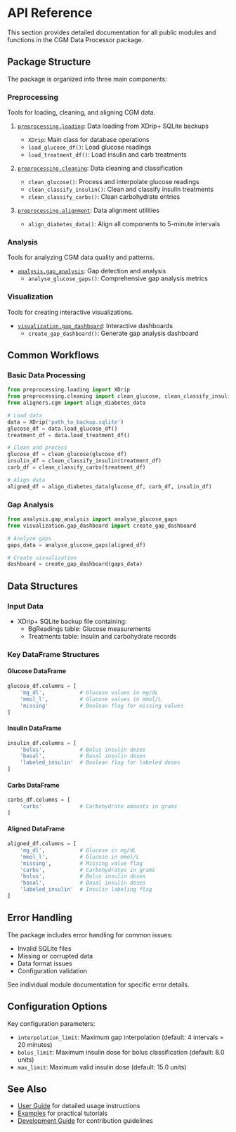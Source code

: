 # API Reference

This section provides detailed documentation for all public modules and functions in the CGM Data Processor package.

## Package Structure

The package is organized into three main components:

### Preprocessing
Tools for loading, cleaning, and aligning CGM data.

1. [`preprocessing.loading`](preprocessing/loading.md): Data loading from XDrip+ SQLite backups
    - `XDrip`: Main class for database operations
    - `load_glucose_df()`: Load glucose readings
    - `load_treatment_df()`: Load insulin and carb treatments

2. [`preprocessing.cleaning`](preprocessing/cleaning.md): Data cleaning and classification
    - `clean_glucose()`: Process and interpolate glucose readings
    - `clean_classify_insulin()`: Clean and classify insulin treatments
    - `clean_classify_carbs()`: Clean carbohydrate entries

3. [`preprocessing.alignment`](preprocessing/alignment.md): Data alignment utilities
    - `align_diabetes_data()`: Align all components to 5-minute intervals

### Analysis
Tools for analyzing CGM data quality and patterns.

- [`analysis.gap_analysis`](analysis/gaps.md): Gap detection and analysis
    - `analyse_glucose_gaps()`: Comprehensive gap analysis metrics

### Visualization
Tools for creating interactive visualizations.

- [`visualization.gap_dashboard`](visualisation/gap_dashboard.md): Interactive dashboards
    - `create_gap_dashboard()`: Generate gap analysis dashboard

## Common Workflows

### Basic Data Processing

```python
from preprocessing.loading import XDrip
from preprocessing.cleaning import clean_glucose, clean_classify_insulin, clean_classify_carbs
from aligners.cgm import align_diabetes_data

# Load data
data = XDrip('path_to_backup.sqlite')
glucose_df = data.load_glucose_df()
treatment_df = data.load_treatment_df()

# Clean and process
glucose_df = clean_glucose(glucose_df)
insulin_df = clean_classify_insulin(treatment_df)
carb_df = clean_classify_carbs(treatment_df)

# Align data
aligned_df = align_diabetes_data(glucose_df, carb_df, insulin_df)
```

### Gap Analysis
```python
from analysis.gap_analysis import analyse_glucose_gaps
from visualization.gap_dashboard import create_gap_dashboard

# Analyze gaps
gaps_data = analyse_glucose_gaps(aligned_df)

# Create visualization
dashboard = create_gap_dashboard(gaps_data)
```

## Data Structures

### Input Data
- XDrip+ SQLite backup file containing:
    - BgReadings table: Glucose measurements
    - Treatments table: Insulin and carbohydrate records

### Key DataFrame Structures

#### Glucose DataFrame
```python
glucose_df.columns = [
    'mg_dl',           # Glucose values in mg/dL
    'mmol_l',          # Glucose values in mmol/L
    'missing'          # Boolean flag for missing values
]
```

#### Insulin DataFrame
```python
insulin_df.columns = [
    'bolus',           # Bolus insulin doses
    'basal',           # Basal insulin doses
    'labeled_insulin'  # Boolean flag for labeled doses
]
```

#### Carbs DataFrame
```python
carbs_df.columns = [
    'carbs'            # Carbohydrate amounts in grams
]
```

#### Aligned DataFrame
```python
aligned_df.columns = [
    'mg_dl',           # Glucose in mg/dL
    'mmol_l',          # Glucose in mmol/L
    'missing',         # Missing value flag
    'carbs',           # Carbohydrates in grams
    'bolus',           # Bolus insulin doses
    'basal',           # Basal insulin doses
    'labeled_insulin'  # Insulin labeling flag
]
```

## Error Handling

The package includes error handling for common issues:
- Invalid SQLite files
- Missing or corrupted data
- Data format issues
- Configuration validation

See individual module documentation for specific error details.

## Configuration Options

Key configuration parameters:
- `interpolation_limit`: Maximum gap interpolation (default: 4 intervals = 20 minutes)
- `bolus_limit`: Maximum insulin dose for bolus classification (default: 8.0 units)
- `max_limit`: Maximum valid insulin dose (default: 15.0 units)

## See Also

- [User Guide](../user-guide/index.md) for detailed usage instructions
- [Examples](../user-guide/tutorials/load_and_export_data.md) for practical tutorials
- [Development Guide](../development/contributing.md) for contribution guidelines